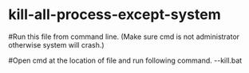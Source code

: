 # kill-all-process-except-system

#Run this file from command line. (Make sure cmd is not administrator otherwise system will crash.)

#Open cmd at the location of file and run following command.
--kill.bat
